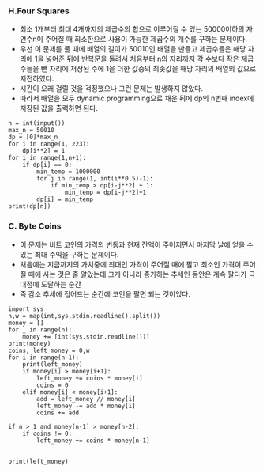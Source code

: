 ### H.Four Squares
- 최소 1개부터 최대 4개까지의 제곱수의 합으로 이루어질 수 있는 50000이하의 자연수n이 주어질 때 최소한으로 사용이 가능한 제곱수의 개수를 구하는 문제이다.
- 우선 이 문제를 풀 때에 배열의 길이가 50010인 배열을 만들고 제곱수들은 해당 자리에 1을 넣어준 뒤에 반복문을 돌려서 처음부터 n의 자리까지 각 수보다 작은 제곱수들을 뺀 자리에 저장된 수에 1을 더한 값중의 최솟값을 해당 자리의 배열의 값으로 지전하였다.
- 시간이 오래 걸릴 것을 걱정했으나 그런 문제는 발생하지 않았다.
- 따라서 배열을 모두 dynamic programming으로 채운 뒤에 dp의 n번째 index에 저장된 값을 출력하면 된다.  

```py3
n = int(input())
max_n = 50010
dp = [0]*max_n
for i in range(1, 223):
    dp[i**2] = 1
for i in range(1,n+1):
    if dp[i] == 0:
        min_temp = 1000000
        for j in range(1, int(i**0.5)-1):
            if min_temp > dp[i-j**2] + 1:
                min_temp = dp[i-j**2]+1
        dp[i] = min_temp
print(dp[n])
```

### C. Byte Coins
- 이 문제는 비트 코인의 가격의 변동과 현재 잔액이 주어지면서 마지막 날에 얻을 수 있는 최대 수익을 구하는 문제이다.
- 처음에는 지금까지의 가치중에 최대인 가격이 주어질 때에 팔고 최소인 가격이 주어질 때에 사는 것은 줄 알았는데 그게 아니라 증가하는 추세인 동안은 계속 팔다가 극대점에 도달하는 순간
- 즉 감소 추세에 접어드는 순간에 코인을 팔면 되는 것이었다.  

```py3
import sys
n,w = map(int,sys.stdin.readline().split())
money = []
for _ in range(n):
    money += [int(sys.stdin.readline())]
print(money)
coins, left_money = 0,w
for i in range(n-1):
    print(left_money)
    if money[i] > money[i+1]:
        left_money += coins * money[i]
        coins = 0
    elif money[i] < money[i+1]:
        add = left_money // money[i]
        left_money -= add * money[i]
        coins += add

if n > 1 and money[n-1] > money[n-2]:
    if coins != 0:
        left_money += coins * money[n-1]


print(left_money)
```
